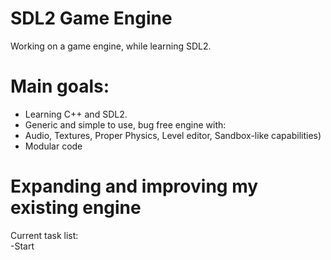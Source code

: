 # SDL2 Game Engine
Working on a game engine, while learning SDL2. 

# Main goals:
- Learning C++ and SDL2.  
- Generic and simple to use, bug free engine with:  
- Audio, Textures, Proper Physics, Level editor, Sandbox-like capabilities)  
- Modular code


# Expanding and improving my existing engine
Current task list:  
-Start 
